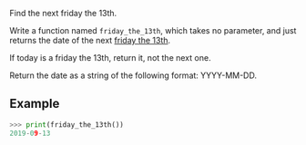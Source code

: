 Find the next friday the 13th.

Write a function named `friday_the_13th`, which takes no parameter,
and just returns the date of the next [friday the
13th](https://en.wikipedia.org/wiki/Friday_the_13th).

If today is a friday the 13th, return it, not the next one.

Return the date as a string of the following format: YYYY-MM-DD.


## Example

```python
>>> print(friday_the_13th())
2019-09-13
```

